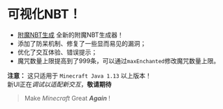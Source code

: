 # 可视化NBT！
- [附魔NBT生成](https://beginnerlin.github.io/Enchanted/NBT-echanted.html)
全新的附魔NBT生成器！  
- 添加了防呆机制、修复了一些显而易见的漏洞；  
- 优化了交互体验、错误提示；  
- 魔咒数量上限提高到了999条，可以通过`maxEnchanted`修改魔咒数量上限。  

**注意：** 这只适用于 `Minecraft Java 1.13` 以上版本！  
新UI正在*调试以适配新交互*，**敬请期待**  

> Make *Minecraft* Great ***Again*** !
